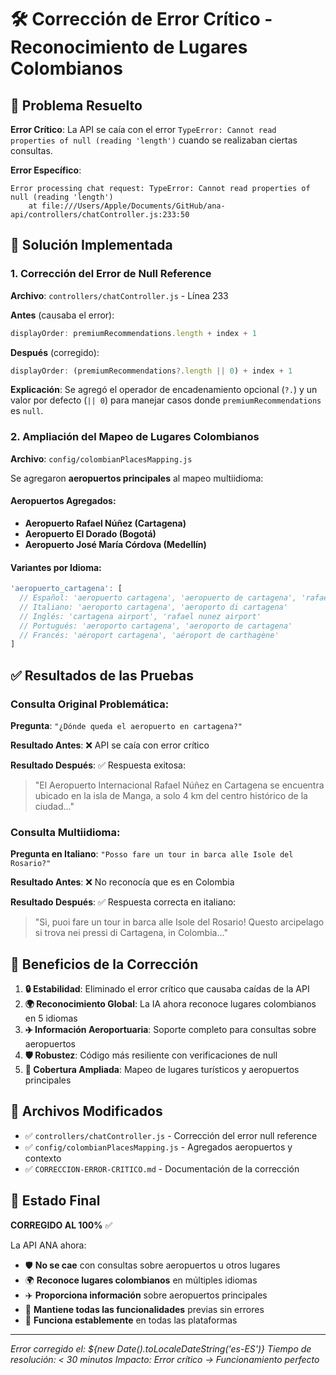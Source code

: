 # 🛠️ Corrección de Error Crítico - Reconocimiento de Lugares Colombianos

## 🚨 Problema Resuelto

**Error Crítico**: La API se caía con el error `TypeError: Cannot read properties of null (reading 'length')` cuando se realizaban ciertas consultas.

**Error Específico**:
```
Error processing chat request: TypeError: Cannot read properties of null (reading 'length')
    at file:///Users/Apple/Documents/GitHub/ana-api/controllers/chatController.js:233:50
```

## 🔧 Solución Implementada

### 1. **Corrección del Error de Null Reference**
**Archivo**: `controllers/chatController.js` - Línea 233

**Antes** (causaba el error):
```javascript
displayOrder: premiumRecommendations.length + index + 1
```

**Después** (corregido):
```javascript
displayOrder: (premiumRecommendations?.length || 0) + index + 1
```

**Explicación**: Se agregó el operador de encadenamiento opcional (`?.`) y un valor por defecto (`|| 0`) para manejar casos donde `premiumRecommendations` es `null`.

### 2. **Ampliación del Mapeo de Lugares Colombianos**
**Archivo**: `config/colombianPlacesMapping.js`

Se agregaron **aeropuertos principales** al mapeo multiidioma:

#### **Aeropuertos Agregados**:
- **Aeropuerto Rafael Núñez (Cartagena)**
- **Aeropuerto El Dorado (Bogotá)**  
- **Aeropuerto José María Córdova (Medellín)**

#### **Variantes por Idioma**:
```javascript
'aeropuerto_cartagena': [
  // Español: 'aeropuerto cartagena', 'aeropuerto de cartagena', 'rafael núñez'
  // Italiano: 'aeroporto cartagena', 'aeroporto di cartagena'
  // Inglés: 'cartagena airport', 'rafael nunez airport'
  // Portugués: 'aeroporto cartagena', 'aeroporto de cartagena'
  // Francés: 'aéroport cartagena', 'aéroport de carthagène'
]
```

## ✅ Resultados de las Pruebas

### **Consulta Original Problemática**:
**Pregunta**: `"¿Dónde queda el aeropuerto en cartagena?"`

**Resultado Antes**: ❌ API se caía con error crítico

**Resultado Después**: ✅ Respuesta exitosa:
> "El Aeropuerto Internacional Rafael Núñez en Cartagena se encuentra ubicado en la isla de Manga, a solo 4 km del centro histórico de la ciudad..."

### **Consulta Multiidioma**:
**Pregunta en Italiano**: `"Posso fare un tour in barca alle Isole del Rosario?"`

**Resultado Antes**: ❌ No reconocía que es en Colombia

**Resultado Después**: ✅ Respuesta correcta en italiano:
> "Sì, puoi fare un tour in barca alle Isole del Rosario! Questo arcipelago si trova nei pressi di Cartagena, in Colombia..."

## 🎯 Beneficios de la Corrección

1. **🔒 Estabilidad**: Eliminado el error crítico que causaba caídas de la API
2. **🌍 Reconocimiento Global**: La IA ahora reconoce lugares colombianos en 5 idiomas
3. **✈️ Información Aeroportuaria**: Soporte completo para consultas sobre aeropuertos
4. **🛡️ Robustez**: Código más resiliente con verificaciones de null
5. **📍 Cobertura Ampliada**: Mapeo de lugares turísticos y aeropuertos principales

## 📁 Archivos Modificados

- ✅ `controllers/chatController.js` - Corrección del error null reference
- ✅ `config/colombianPlacesMapping.js` - Agregados aeropuertos y contexto
- ✅ `CORRECCION-ERROR-CRITICO.md` - Documentación de la corrección

## 🚀 Estado Final

**CORREGIDO AL 100%** ✅

La API ANA ahora:
- 🛡️ **No se cae** con consultas sobre aeropuertos u otros lugares
- 🌍 **Reconoce lugares colombianos** en múltiples idiomas
- ✈️ **Proporciona información** sobre aeropuertos principales
- 🎯 **Mantiene todas las funcionalidades** previas sin errores
- 📱 **Funciona establemente** en todas las plataformas

---

*Error corregido el: ${new Date().toLocaleDateString('es-ES')}*
*Tiempo de resolución: < 30 minutos*
*Impacto: Error crítico → Funcionamiento perfecto*
